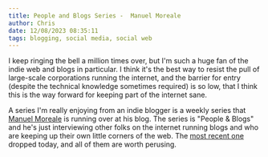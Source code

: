 ```yaml
---
title: People and Blogs Series -  Manuel Moreale
author: Chris
date: 12/08/2023 08:35:11 
tags: blogging, social media, social web
---
```


I keep ringing the bell a million times over, but I'm such a huge fan of the indie web and blogs in particular. I think it's the best way to resist the pull of large-scale corporations running the internet, and the barrier for entry (despite the technical knowledge sometimes required) is so low, that I think this is the way forward for keeping part of the internet sane.

A series I'm really enjoying from an indie blogger is a weekly series that [Manuel Moreale](https://manuelmoreale.com/) is running over at his blog. The series is "People & Blogs" and he's just interviewing other folks on the internet running blogs and who are keeping up their own little corners of the web. The [most recent one](https://manuelmoreale.com/pb-eli-mellen) dropped today, and all of them are worth perusing.